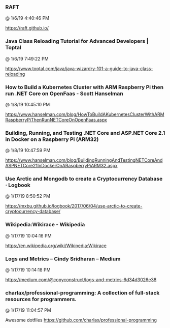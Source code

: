 ﻿

### RAFT
@ 1/6/19 4:40:46 PM

https://raft.github.io/



### Java Class Reloading Tutorial for Advanced Developers | Toptal
@ 1/6/19 7:49:22 PM

https://www.toptal.com/java/java-wizardry-101-a-guide-to-java-class-reloading




### How to Build a Kubernetes Cluster with ARM Raspberry Pi then run .NET Core on OpenFaas - Scott Hanselman
@ 1/8/19 10:45:10 PM

https://www.hanselman.com/blog/HowToBuildAKubernetesClusterWithARMRaspberryPiThenRunNETCoreOnOpenFaas.aspx



### Building, Running, and Testing .NET Core and ASP.NET Core 2.1 in Docker on a Raspberry Pi (ARM32)
@ 1/8/19 10:47:59 PM

https://www.hanselman.com/blog/BuildingRunningAndTestingNETCoreAndASPNETCore21InDockerOnARaspberryPiARM32.aspx




### Use Arctic and Mongodb to create a Cryptocurrency Database · Logbook
@ 1/17/19 8:50:52 PM

https://mxbu.github.io/logbook/2017/06/04/use-arctic-to-create-cryptocurrency-database/



### Wikipedia:Wikirace - Wikipedia
@ 1/17/19 10:04:16 PM

https://en.wikipedia.org/wiki/Wikipedia:Wikirace



### Logs and Metrics – Cindy Sridharan – Medium
@ 1/17/19 10:14:18 PM

https://medium.com/@copyconstruct/logs-and-metrics-6d34d3026e38



### charlax/professional-programming: A collection of full-stack resources for programmers.
@ 1/17/19 11:04:57 PM

Awesome dotfiles
https://github.com/charlax/professional-programming



